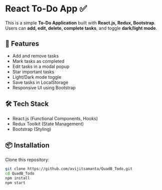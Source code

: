 # React To-Do App ✅

This is a simple **To-Do Application** built with **React.js, Redux, Bootstrap**.  
Users can **add, edit, delete, complete tasks**, and toggle **dark/light mode**.  

## 🚀 Features
- Add and remove tasks
- Mark tasks as completed
- Edit tasks in a modal popup
- Star important tasks
- Light/Dark mode toggle
- Save tasks in LocalStorage
- Responsive UI using Bootstrap

## 🛠️ Tech Stack
- React.js (Functional Components, Hooks)
- Redux Toolkit (State Management)
- Bootstrap (Styling)

## 📦 Installation
Clone this repository:
```sh
git clone https://github.com/avijitsamanta/QuadB_Todo.git
cd QuadB_Todo
npm install
npm start
